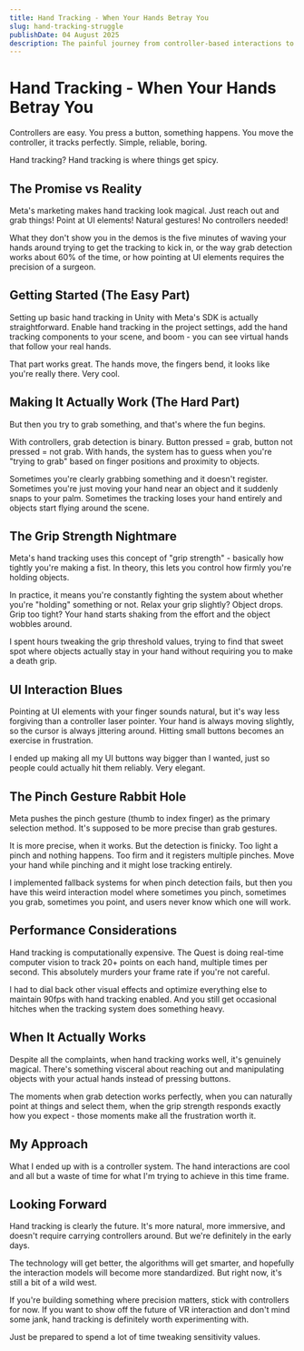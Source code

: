 ```yaml
---
title: Hand Tracking - When Your Hands Betray You
slug: hand-tracking-struggle  
publishDate: 04 August 2025
description: The painful journey from controller-based interactions to hand tracking
---
```


# Hand Tracking - When Your Hands Betray You

Controllers are easy. You press a button, something happens. You move the controller, it tracks perfectly. Simple, reliable, boring.

Hand tracking? Hand tracking is where things get spicy.

## The Promise vs Reality

Meta's marketing makes hand tracking look magical. Just reach out and grab things! Point at UI elements! Natural gestures! No controllers needed!

What they don't show you in the demos is the five minutes of waving your hands around trying to get the tracking to kick in, or the way grab detection works about 60% of the time, or how pointing at UI elements requires the precision of a surgeon.

## Getting Started (The Easy Part)

Setting up basic hand tracking in Unity with Meta's SDK is actually straightforward. Enable hand tracking in the project settings, add the hand tracking components to your scene, and boom - you can see virtual hands that follow your real hands.

That part works great. The hands move, the fingers bend, it looks like you're really there. Very cool.

## Making It Actually Work (The Hard Part)

But then you try to grab something, and that's where the fun begins.

With controllers, grab detection is binary. Button pressed = grab, button not pressed = not grab. With hands, the system has to guess when you're "trying to grab" based on finger positions and proximity to objects.

Sometimes you're clearly grabbing something and it doesn't register. Sometimes you're just moving your hand near an object and it suddenly snaps to your palm. Sometimes the tracking loses your hand entirely and objects start flying around the scene.

## The Grip Strength Nightmare

Meta's hand tracking uses this concept of "grip strength" - basically how tightly you're making a fist. In theory, this lets you control how firmly you're holding objects.

In practice, it means you're constantly fighting the system about whether you're "holding" something or not. Relax your grip slightly? Object drops. Grip too tight? Your hand starts shaking from the effort and the object wobbles around.

I spent hours tweaking the grip threshold values, trying to find that sweet spot where objects actually stay in your hand without requiring you to make a death grip.

## UI Interaction Blues

Pointing at UI elements with your finger sounds natural, but it's way less forgiving than a controller laser pointer. Your hand is always moving slightly, so the cursor is always jittering around. Hitting small buttons becomes an exercise in frustration.

I ended up making all my UI buttons way bigger than I wanted, just so people could actually hit them reliably. Very elegant.

## The Pinch Gesture Rabbit Hole

Meta pushes the pinch gesture (thumb to index finger) as the primary selection method. It's supposed to be more precise than grab gestures.

It is more precise, when it works. But the detection is finicky. Too light a pinch and nothing happens. Too firm and it registers multiple pinches. Move your hand while pinching and it might lose tracking entirely.

I implemented fallback systems for when pinch detection fails, but then you have this weird interaction model where sometimes you pinch, sometimes you grab, sometimes you point, and users never know which one will work.

## Performance Considerations

Hand tracking is computationally expensive. The Quest is doing real-time computer vision to track 20+ points on each hand, multiple times per second. This absolutely murders your frame rate if you're not careful.

I had to dial back other visual effects and optimize everything else to maintain 90fps with hand tracking enabled. And you still get occasional hitches when the tracking system does something heavy.

## When It Actually Works

Despite all the complaints, when hand tracking works well, it's genuinely magical. There's something visceral about reaching out and manipulating objects with your actual hands instead of pressing buttons.

The moments when grab detection works perfectly, when you can naturally point at things and select them, when the grip strength responds exactly how you expect - those moments make all the frustration worth it.

## My Approach

What I ended up with is a controller system. The hand interactions are cool and all but a waste of time for what I'm trying to achieve in this time frame.

## Looking Forward

Hand tracking is clearly the future. It's more natural, more immersive, and doesn't require carrying controllers around. But we're definitely in the early days.

The technology will get better, the algorithms will get smarter, and hopefully the interaction models will become more standardized. But right now, it's still a bit of a wild west.

If you're building something where precision matters, stick with controllers for now. If you want to show off the future of VR interaction and don't mind some jank, hand tracking is definitely worth experimenting with.

Just be prepared to spend a lot of time tweaking sensitivity values.